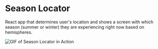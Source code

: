 # Season Locator
React app that determines user's location and shows a screen with which season (summer or winter) they are experiencing right now based on hemispheres.

![GIF of Season Locator in Action](https://github.com/tayloracox/season-locator/blob/master/public/season-locator.gif)
